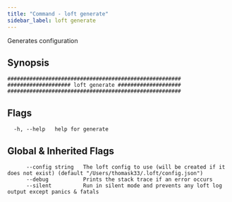 ```yaml
---
title: "Command - loft generate"
sidebar_label: loft generate
---
```



Generates configuration

## Synopsis


```
#######################################################
#################### loft generate ####################
#######################################################
```


## Flags

```
  -h, --help   help for generate
```


## Global & Inherited Flags

```
      --config string   The loft config to use (will be created if it does not exist) (default "/Users/thomask33/.loft/config.json")
      --debug           Prints the stack trace if an error occurs
      --silent          Run in silent mode and prevents any loft log output except panics & fatals
```

